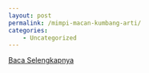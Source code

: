 ```yaml
---
layout: post
permalink: /mimpi-macan-kumbang-arti/
categories:
    - Uncategorized
---
```


[Baca Selengkapnya](/06)